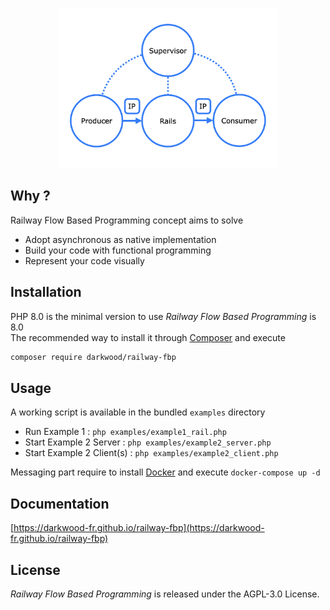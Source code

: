 <p align="center">
  <a href="https://github.com/darkwood-fr/railway-fbp">
    <img src="docs/theme/images/concept.png" width="auto" height="256px" alt="Railway Flow Based Programming">
  </a>
</p>

## Why ?

Railway Flow Based Programming concept aims to solve

- Adopt asynchronous as native implementation
- Build your code with functional programming
- Represent your code visually

## Installation

PHP 8.0 is the minimal version to use _Railway Flow Based Programming_ is 8.0  
The recommended way to install it through [Composer](http://getcomposer.org/) and execute

```bash
composer require darkwood/railway-fbp
```

## Usage

A working script is available in the bundled `examples` directory

- Run Example 1 : `php examples/example1_rail.php`
- Start Example 2 Server : `php examples/example2_server.php`
- Start Example 2 Client(s) : `php examples/example2_client.php`

Messaging part require to install [Docker](https://www.docker.com) and execute `docker-compose up -d`

## Documentation

[https://darkwood-fr.github.io/railway-fbp](https://darkwood-fr.github.io/railway-fbp)

## License

_Railway Flow Based Programming_ is released under the AGPL-3.0 License.
